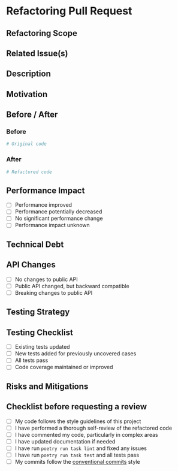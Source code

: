 # Refactoring Pull Request

## Refactoring Scope
<!-- Describe which part of the codebase is being refactored -->

## Related Issue(s)
<!-- Link the refactoring issue that's being addressed by this PR. Use the format: "Fixes #123" or "Resolves #123" -->

## Description
<!-- Provide a clear and detailed description of the refactoring changes -->

## Motivation
<!-- Explain why this refactoring is necessary -->

## Before / After
<!-- If applicable, provide code examples showing the before and after of the refactoring -->

### Before
```python
# Original code
```

### After
```python
# Refactored code
```

## Performance Impact
<!-- If applicable, describe any performance improvements or potential impacts -->
- [ ] Performance improved
- [ ] Performance potentially decreased
- [ ] No significant performance change
- [ ] Performance impact unknown

## Technical Debt
<!-- Describe how this refactoring addresses technical debt -->

## API Changes
- [ ] No changes to public API
- [ ] Public API changed, but backward compatible
- [ ] Breaking changes to public API

## Testing Strategy
<!-- Describe how you've tested the refactoring -->

## Testing Checklist
- [ ] Existing tests updated
- [ ] New tests added for previously uncovered cases
- [ ] All tests pass
- [ ] Code coverage maintained or improved

## Risks and Mitigations
<!-- Describe any potential risks introduced by this refactoring and how they were mitigated -->

## Checklist before requesting a review
- [ ] My code follows the style guidelines of this project
- [ ] I have performed a thorough self-review of the refactored code
- [ ] I have commented my code, particularly in complex areas
- [ ] I have updated documentation if needed
- [ ] I have run `poetry run task lint` and fixed any issues
- [ ] I have run `poetry run task test` and all tests pass
- [ ] My commits follow the [conventional commits](https://www.conventionalcommits.org/) style 